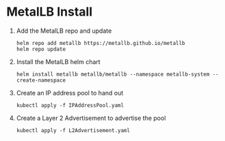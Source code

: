 # MetalLB Install
1. Add the MetalLB repo and update
    ```
    helm repo add metallb https://metallb.github.io/metallb
    helm repo update
    ```

1. Install the MetalLB helm chart
    ```
    helm install metallb metallb/metallb --namespace metallb-system --create-namespace
    ```

1. Create an IP address pool to hand out
    ```
    kubectl apply -f IPAddressPool.yaml
    ```

1. Create a Layer 2 Advertisement to advertise the pool
    ```
    kubectl apply -f L2Advertisement.yaml
    ```